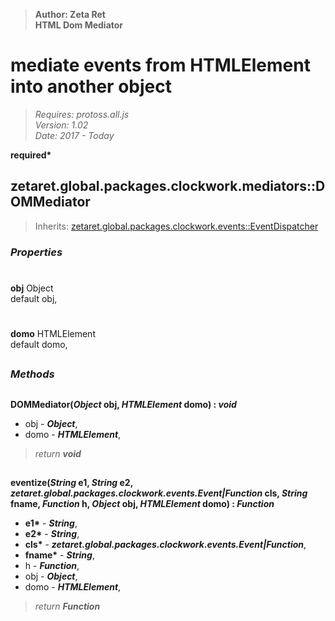 > __Author: Zeta Ret__  
> __HTML Dom Mediator__  
# mediate events from HTMLElement into another object  
> *Requires: protoss.all.js*  
> *Version: 1.02*  
> *Date: 2017 - Today*  

__required*__

## zetaret.global.packages.clockwork.mediators::DOMMediator  
> Inherits: [zetaret.global.packages.clockwork.events::EventDispatcher](../events/EventDispatcher.md)  

### *Properties*  

#  
__obj__ Object  
default obj,   

#  
__domo__ HTMLElement  
default domo,   


##  
### *Methods*  

##  
__DOMMediator(*Object* obj, *HTMLElement* domo) : *void*__  
  
- obj - __*Object*__,   
- domo - __*HTMLElement*__,   
> *return __void__*  

##  
__eventize(*String* e1, *String* e2, *zetaret.global.packages.clockwork.events.Event|Function* cls, *String* fname, *Function* h, *Object* obj, *HTMLElement* domo) : *Function*__  
  
- __e1*__ - __*String*__,   
- __e2*__ - __*String*__,   
- __cls*__ - __*zetaret.global.packages.clockwork.events.Event|Function*__,   
- __fname*__ - __*String*__,   
- h - __*Function*__,   
- obj - __*Object*__,   
- domo - __*HTMLElement*__,   
> *return __Function__*  

